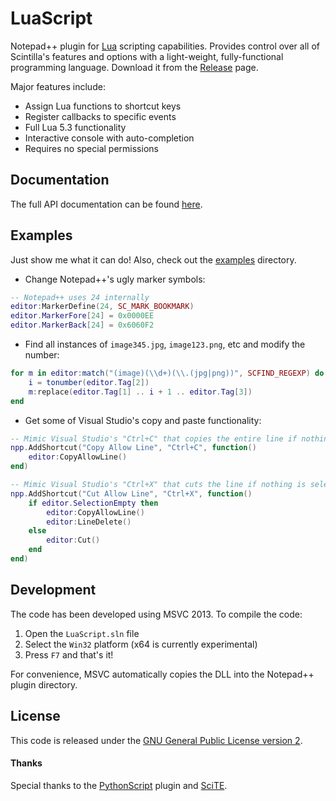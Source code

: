 # LuaScript
Notepad++ plugin for [Lua](http://www.lua.org/) scripting capabilities. Provides control over all of Scintilla's features and options with a light-weight, fully-functional programming language. Download it from the [Release](https://github.com/dail8859/LuaScript/releases) page.

Major features include:

- Assign Lua functions to shortcut keys
- Register callbacks to specific events
- Full Lua 5.3 functionality
- Interactive console with auto-completion
- Requires no special permissions

## Documentation
The full API documentation can be found [here](http://dail8859.github.io/LuaScript/).

## Examples
Just show me what it can do! Also, check out the [examples](/examples/) directory.

- Change Notepad++'s ugly marker symbols:
```lua
-- Notepad++ uses 24 internally
editor:MarkerDefine(24, SC_MARK_BOOKMARK)
editor.MarkerFore[24] = 0x0000EE
editor.MarkerBack[24] = 0x6060F2
```

- Find all instances of `image345.jpg`, `image123.png`, etc and modify the number:
```lua
for m in editor:match("(image)(\\d+)(\\.(jpg|png))", SCFIND_REGEXP) do
    i = tonumber(editor.Tag[2])
    m:replace(editor.Tag[1] .. i + 1 .. editor.Tag[3])
end
```

- Get some of Visual Studio's copy and paste functionality:
```lua
-- Mimic Visual Studio's "Ctrl+C" that copies the entire line if nothing is selected
npp.AddShortcut("Copy Allow Line", "Ctrl+C", function()
	editor:CopyAllowLine()
end)

-- Mimic Visual Studio's "Ctrl+X" that cuts the line if nothing is selected
npp.AddShortcut("Cut Allow Line", "Ctrl+X", function()
	if editor.SelectionEmpty then
		editor:CopyAllowLine()
		editor:LineDelete()
	else
		editor:Cut()
	end
end)
```

## Development
The code has been developed using MSVC 2013. To compile the code:

1. Open the `LuaScript.sln` file
2. Select the `Win32` platform (x64 is currently experimental)
3. Press `F7` and that's it!

For convenience, MSVC automatically copies the DLL into the Notepad++ plugin directory. 

## License
This code is released under the [GNU General Public License version 2](http://www.gnu.org/licenses/gpl-2.0.txt).

#### Thanks
Special thanks to the [PythonScript](https://github.com/bruderstein/PythonScript) plugin and [SciTE](http://www.scintilla.org/SciTE.html).
